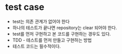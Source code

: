 # test case

- test는 의존 관계가 없어야 한다
- 하나의 테스트가 끝나면 repository는 clear 되어야 한다.
- test를 먼저 구현하고 본 코드를 구현하는 경우도 있다.
- TDD - 테스트를 먼저 만들고 구현하는 방법
- 테스트 코드는 필수적이다.
